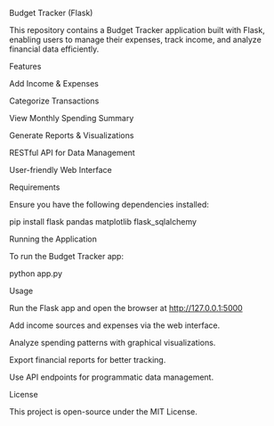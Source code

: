 Budget Tracker (Flask)

This repository contains a Budget Tracker application built with Flask, enabling users to manage their expenses, track income, and analyze financial data efficiently.

Features

Add Income & Expenses

Categorize Transactions

View Monthly Spending Summary

Generate Reports & Visualizations

RESTful API for Data Management

User-friendly Web Interface

Requirements

Ensure you have the following dependencies installed:

pip install flask pandas matplotlib flask_sqlalchemy

Running the Application

To run the Budget Tracker app:

python app.py

Usage

Run the Flask app and open the browser at http://127.0.0.1:5000

Add income sources and expenses via the web interface.

Analyze spending patterns with graphical visualizations.

Export financial reports for better tracking.

Use API endpoints for programmatic data management.

License

This project is open-source under the MIT License.

